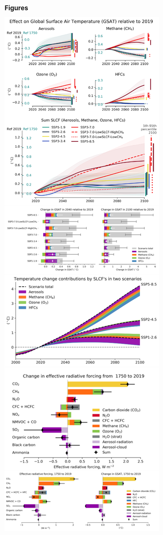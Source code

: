 ## Figures
![](figures_recommendation/total_ref2019_from2015_all_2.png)
![](figures_recommendation/stack_bar_influence_years.png)               
![](figures_recommendation/ssp858_126_relative_contrib.png)                            
![](figures_historic_attribution/attribution_1750_2019_5-95th.png)
![](figures_historic_attribution_DT/ERF_DELTA_GSAT_1750_2019.png)
